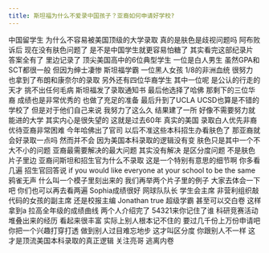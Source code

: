 ```yaml
---
title: 斯坦福为什么不爱录中国孩子？亚裔如何申请好学校?
---
```

中国留学生
为什么不容易被美国顶级的大学录取
真的是肤色是歧视问题吗
阿布败诉后
现在没有肤色问题了
是不是中国学生就更容易怕糖了
其实看完这部纪录片
答案全有了
里边记录了
顶尖美国高中的6位典型学生
一位是白人男生
虽然GPA和SCT都很一般
但因为绅士凄惨
斯坦福学霸
一位黑人女孩
1/8的非洲血统
很努力
也拿到了布朗和康奈尔的录取
另外还有四位华裔学生
其中一位呢
是公认的行走的天才
挑不出任何毛病
斯坦福发了录取通知书
最后他选择了哈佛
那剩下的三位华裔
成绩也是非常优秀的
也做了充足的准备
最后升到了UCLA
UCSD也算是不错的学校了
但是对于他们自己来说
我努力了这么久
结果建了一所
好像不需要努力就能进的大学
其实内心是很失望的
这就是过去60年
真实的美国
录取白人优先非裔
优待亚裔非常困难
今年哈佛出了官司
以后不准这些本科招生办看肤色了
那亚裔就会好录取一点吗
然而并不会
因为美国本科录取的逻辑没有变
肤色只是其中一个不大不小的问题
亚裔最需要解决的最大问题
其实没有解决
是区分度问题
不是肤色
片子里边
亚裔问斯坦和招生官为什么不录取
这是一个特别有意思的细节啊
你多看几遍
招生官回答说
if you would like everyone at your school
to be the same
鸦雀无声
什么叫一个模子里刻出来的
我们再举两个片子里的例子
大家去体会一下吧
你们也可以再去看两遍
Sophia成绩很好
网球队队长
学生会主席
非营利组织敲代码的女孩的副主席
还是校报主编
Jonathan true
超级学霸
甚至可以交白卷
这样拿到a
拉高全年级的成绩曲线
两个人介绍完了
54321来你记住了谁
科研竞赛活动堆叠出来的经历
看起来很丰富
实际上别人根本记不住的
要过几千份上万份申请吧
你把一个兴趣打穿打透
做到别人过目难忘地步
这才叫区分度
你跟别人不一样
这才是顶流美国本科录取的真正逻辑
关注亮哥
逃离内卷
